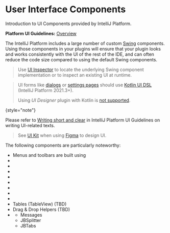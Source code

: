 # User Interface Components

<!-- Copyright 2000-2023 JetBrains s.r.o. and contributors. Use of this source code is governed by the Apache 2.0 license. -->

<link-summary>Introduction to UI Components provided by IntelliJ Platform.</link-summary>

<tldr>

**Platform UI Guidelines:** [Overview](https://jetbrains.design/intellij/)

</tldr>

The IntelliJ Platform includes a large number of custom [Swing](https://en.wikipedia.org/wiki/Swing_(Java)) components.
Using those components in your plugins will ensure that your plugin looks and works consistently with the UI of the rest of the IDE, and can often reduce the code size compared to using the default Swing components.

> Use [UI Inspector](internal_ui_inspector.md) to locate the underlying Swing component implementation or to inspect an existing UI at runtime.
>

> UI forms like [dialogs](dialog_wrapper.md) or [settings pages](settings.md) should use [Kotlin UI DSL](kotlin_ui_dsl_version_2.md) (IntelliJ Platform 2021.3+).
>
> Using _UI Designer_ plugin with Kotlin is [not supported](https://youtrack.jetbrains.com/issue/KTIJ-791).
>
{style="note"}

Please refer to [Writing short and clear](https://jetbrains.design/intellij/text/writing_short/) in IntelliJ Platform UI Guidelines on writing UI-related texts.

> See [UI Kit](https://jetbrains.design/intellij/resources/UI_kit/) when using [Figma](https://www.figma.com) to design UI.
>


The following components are particularly noteworthy:

*  Menus and toolbars are built using [](basic_action_system.md)
*  [](tool_windows.md)
*  [](dialog_wrapper.md)
*  [](popups.md)
*  [](notifications.md)
*  [](file_and_class_choosers.md)
*  [](editor_components.md)
*  [](lists_and_trees.md)
*  [](status_bar_widgets.md)
*  Tables (TableView) (TBD)
*  Drag & Drop Helpers (TBD)
*  [](misc_swing_components.md)
    *  Messages
    *  JBSplitter
    *  JBTabs

<include from="snippets.md" element-id="missingContent"/>
